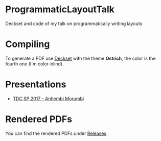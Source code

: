 # ProgrammaticLayoutTalk
Deckset and code of my talk on programmatically writing layouts

# Compiling
To generate a PDF use [Deckset](http://www.decksetapp.com) with the theme **Ostrich**, the color is the fourth one (I'm color-blind).

# Presentations

- [TDC SP 2017 - Anhembi Morumbi](https://github.com/fpg1503/ProgrammaticLayoutTalk/releases/tag/TDC-SP-2017)

# Rendered PDFs

You can find the rendered PDFs under [Releases](https://github.com/fpg1503/ProgrammaticLayoutTalk/releases).